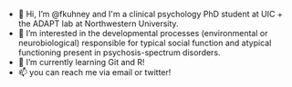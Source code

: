 - 👋 Hi, I’m @fkuhney and I'm a clinical psychology PhD student at UIC + the ADAPT lab at Northwestern University.
- 👀 I’m interested in the developmental processes (environmental or neurobiological) responsible for typical social function and atypical functioning present in psychosis-spectrum disorders.
- 🌱 I’m currently learning Git and R! 
- 📫 you can reach me via email or twitter!

<!---
fkuhney/fkuhney is a ✨ special ✨ repository because its `README.md` (this file) appears on your GitHub profile.
You can click the Preview link to take a look at your changes.
--->
